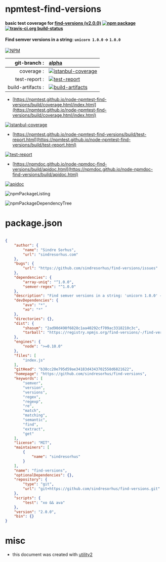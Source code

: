 # npmtest-find-versions

#### basic test coverage for  [find-versions (v2.0.0)](https://github.com/sindresorhus/find-versions)  [![npm package](https://img.shields.io/npm/v/npmtest-find-versions.svg?style=flat-square)](https://www.npmjs.org/package/npmtest-find-versions) [![travis-ci.org build-status](https://api.travis-ci.org/npmtest/node-npmtest-find-versions.svg)](https://travis-ci.org/npmtest/node-npmtest-find-versions)

#### Find semver versions in a string: `unicorn 1.0.0` → `1.0.0`

[![NPM](https://nodei.co/npm/find-versions.png?downloads=true&downloadRank=true&stars=true)](https://www.npmjs.com/package/find-versions)

| git-branch : | [alpha](https://github.com/npmtest/node-npmtest-find-versions/tree/alpha)|
|--:|:--|
| coverage : | [![istanbul-coverage](https://npmtest.github.io/node-npmtest-find-versions/build/coverage.badge.svg)](https://npmtest.github.io/node-npmtest-find-versions/build/coverage.html/index.html)|
| test-report : | [![test-report](https://npmtest.github.io/node-npmtest-find-versions/build/test-report.badge.svg)](https://npmtest.github.io/node-npmtest-find-versions/build/test-report.html)|
| build-artifacts : | [![build-artifacts](https://npmtest.github.io/node-npmtest-find-versions/glyphicons_144_folder_open.png)](https://github.com/npmtest/node-npmtest-find-versions/tree/gh-pages/build)|

- [https://npmtest.github.io/node-npmtest-find-versions/build/coverage.html/index.html](https://npmtest.github.io/node-npmtest-find-versions/build/coverage.html/index.html)

[![istanbul-coverage](https://npmtest.github.io/node-npmtest-find-versions/build/screenCapture.buildCi.browser.%252Ftmp%252Fbuild%252Fcoverage.lib.html.png)](https://npmtest.github.io/node-npmtest-find-versions/build/coverage.html/index.html)

- [https://npmtest.github.io/node-npmtest-find-versions/build/test-report.html](https://npmtest.github.io/node-npmtest-find-versions/build/test-report.html)

[![test-report](https://npmtest.github.io/node-npmtest-find-versions/build/screenCapture.buildCi.browser.%252Ftmp%252Fbuild%252Ftest-report.html.png)](https://npmtest.github.io/node-npmtest-find-versions/build/test-report.html)

- [https://npmdoc.github.io/node-npmdoc-find-versions/build/apidoc.html](https://npmdoc.github.io/node-npmdoc-find-versions/build/apidoc.html)

[![apidoc](https://npmdoc.github.io/node-npmdoc-find-versions/build/screenCapture.buildCi.browser.%252Ftmp%252Fbuild%252Fapidoc.html.png)](https://npmdoc.github.io/node-npmdoc-find-versions/build/apidoc.html)

![npmPackageListing](https://npmtest.github.io/node-npmtest-find-versions/build/screenCapture.npmPackageListing.svg)

![npmPackageDependencyTree](https://npmtest.github.io/node-npmtest-find-versions/build/screenCapture.npmPackageDependencyTree.svg)



# package.json

```json

{
    "author": {
        "name": "Sindre Sorhus",
        "url": "sindresorhus.com"
    },
    "bugs": {
        "url": "https://github.com/sindresorhus/find-versions/issues"
    },
    "dependencies": {
        "array-uniq": "^1.0.0",
        "semver-regex": "^1.0.0"
    },
    "description": "Find semver versions in a string: 'unicorn 1.0.0' → '1.0.0'",
    "devDependencies": {
        "ava": "*",
        "xo": "*"
    },
    "directories": {},
    "dist": {
        "shasum": "2ad90d490f6828c1aa40292cf709ac3318210c3c",
        "tarball": "https://registry.npmjs.org/find-versions/-/find-versions-2.0.0.tgz"
    },
    "engines": {
        "node": ">=0.10.0"
    },
    "files": [
        "index.js"
    ],
    "gitHead": "b38cc20e795d59ae34183d4343702558d6821622",
    "homepage": "https://github.com/sindresorhus/find-versions",
    "keywords": [
        "semver",
        "version",
        "versions",
        "regex",
        "regexp",
        "re",
        "match",
        "matching",
        "semantic",
        "find",
        "extract",
        "get"
    ],
    "license": "MIT",
    "maintainers": [
        {
            "name": "sindresorhus"
        }
    ],
    "name": "find-versions",
    "optionalDependencies": {},
    "repository": {
        "type": "git",
        "url": "git+https://github.com/sindresorhus/find-versions.git"
    },
    "scripts": {
        "test": "xo && ava"
    },
    "version": "2.0.0",
    "bin": {}
}
```



# misc
- this document was created with [utility2](https://github.com/kaizhu256/node-utility2)
